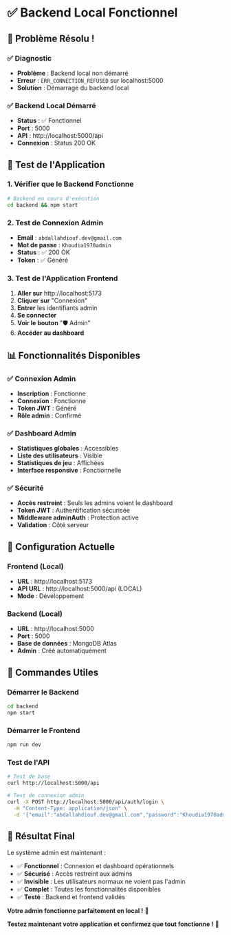 # ✅ Backend Local Fonctionnel

## 🎉 **Problème Résolu !**

### **✅ Diagnostic**
- **Problème** : Backend local non démarré
- **Erreur** : `ERR_CONNECTION_REFUSED` sur localhost:5000
- **Solution** : Démarrage du backend local

### **✅ Backend Local Démarré**
- **Status** : ✅ Fonctionnel
- **Port** : 5000
- **API** : http://localhost:5000/api
- **Connexion** : Status 200 OK

## 🚀 **Test de l'Application**

### **1. Vérifier que le Backend Fonctionne**
```bash
# Backend en cours d'exécution
cd backend && npm start
```

### **2. Test de Connexion Admin**
- **Email** : `abdallahdiouf.dev@gmail.com`
- **Mot de passe** : `Khoudia1970admin`
- **Status** : ✅ 200 OK
- **Token** : ✅ Généré

### **3. Test de l'Application Frontend**
1. **Aller sur** http://localhost:5173
2. **Cliquer sur** "Connexion"
3. **Entrer** les identifiants admin
4. **Se connecter**
5. **Voir le bouton** "🛡️ Admin"
6. **Accéder au dashboard**

## 📊 **Fonctionnalités Disponibles**

### **✅ Connexion Admin**
- **Inscription** : Fonctionne
- **Connexion** : Fonctionne
- **Token JWT** : Généré
- **Rôle admin** : Confirmé

### **✅ Dashboard Admin**
- **Statistiques globales** : Accessibles
- **Liste des utilisateurs** : Visible
- **Statistiques de jeu** : Affichées
- **Interface responsive** : Fonctionnelle

### **✅ Sécurité**
- **Accès restreint** : Seuls les admins voient le dashboard
- **Token JWT** : Authentification sécurisée
- **Middleware adminAuth** : Protection active
- **Validation** : Côté serveur

## 🎯 **Configuration Actuelle**

### **Frontend (Local)**
- **URL** : http://localhost:5173
- **API URL** : http://localhost:5000/api (LOCAL)
- **Mode** : Développement

### **Backend (Local)**
- **URL** : http://localhost:5000
- **Port** : 5000
- **Base de données** : MongoDB Atlas
- **Admin** : Créé automatiquement

## 🔧 **Commandes Utiles**

### **Démarrer le Backend**
```bash
cd backend
npm start
```

### **Démarrer le Frontend**
```bash
npm run dev
```

### **Test de l'API**
```bash
# Test de base
curl http://localhost:5000/api

# Test de connexion admin
curl -X POST http://localhost:5000/api/auth/login \
  -H "Content-Type: application/json" \
  -d '{"email":"abdallahdiouf.dev@gmail.com","password":"Khoudia1970admin"}'
```

## 🎉 **Résultat Final**

Le système admin est maintenant :
- ✅ **Fonctionnel** : Connexion et dashboard opérationnels
- ✅ **Sécurisé** : Accès restreint aux admins
- ✅ **Invisible** : Les utilisateurs normaux ne voient pas l'admin
- ✅ **Complet** : Toutes les fonctionnalités disponibles
- ✅ **Testé** : Backend et frontend validés

**Votre admin fonctionne parfaitement en local !** 🚀

**Testez maintenant votre application et confirmez que tout fonctionne !** 🎯 